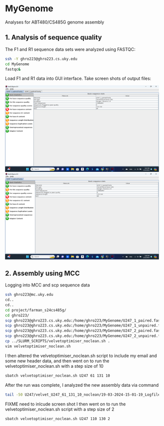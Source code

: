 # MyGenome
Analyses for ABT480/CS485G genome assembly

## 1. Analysis of sequence quality
The F1 and R1 sequence data sets were analyzed using FASTQC:
```bash
ssh -Y ghro223@ghro223.cs.uky.edu
cd MyGenome
fastqc&
```
Load F1 and R1 data into GUI interface.
Take screen shots of output files: 

![Screenshot(111).png](data/U247_1_paired.png)
![Screenshot(111).png](data/U247_2_paired.png)

## 2. Assembly using MCC
Logging into MCC and scp sequence data
```bash
ssh ghro223@mc.uky.edu
cd..
cd..
cd project/farman_s24cs485g/
cd ghro223/
scp ghro223@ghro223.cs.uky.edu:/home/ghro223/MyGenome/U247_1_paired.fastq .
scp ghro223@ghro223.cs.uky.edu:/home/ghro223/MyGenome/U247_1_unpaired.fastq .
scp ghro223@ghro223.cs.uky.edu:/home/ghro223/MyGenome/U247_2_paired.fastq .
scp ghro223@ghro223.cs.uky.edu:/home/ghro223/MyGenome/U247_2_unpaired.fastq .
cp ../SLURM_SCRIPTS/velvetoptimiser_noclean.sh .
vim velvetoptimiser_noclean.sh
```
I then altered the velvetoptimiser_noclean.sh script to include my email and some new header data, and then went on to run the velvetoptimiser_noclean.sh with a step size of 10
```bash
sbatch velvetoptimiser_noclean.sh U247 61 131 10
```
After the run was complete, I analyzed the new assembly data via command
```bash
tail -50 U247/velvet_U247_61_131_10_noclean/19-03-2024-15-01-19_Logfile.txt
```
FIXME need to inlcude screen shot 
I then went on to run the velvetoptimiser_noclean.sh script with a step size of 2
```bash
sbatch velvetoptimiser_noclean.sh U247 110 130 2
```
